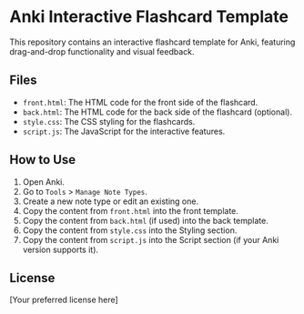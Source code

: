 # Anki Interactive Flashcard Template

This repository contains an interactive flashcard template for Anki, featuring drag-and-drop functionality and visual feedback.

## Files
- `front.html`: The HTML code for the front side of the flashcard.
- `back.html`: The HTML code for the back side of the flashcard (optional).
- `style.css`: The CSS styling for the flashcards.
- `script.js`: The JavaScript for the interactive features.

## How to Use

1. Open Anki.
2. Go to `Tools` > `Manage Note Types`.
3. Create a new note type or edit an existing one.
4. Copy the content from `front.html` into the front template.
5. Copy the content from `back.html` (if used) into the back template.
6. Copy the content from `style.css` into the Styling section.
7. Copy the content from `script.js` into the Script section (if your Anki version supports it).

## License
[Your preferred license here]
